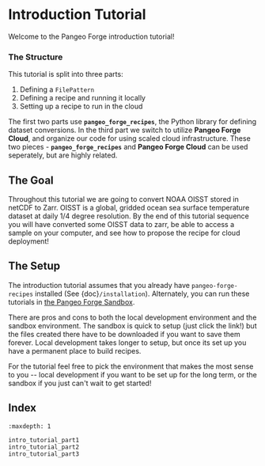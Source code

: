 # Introduction Tutorial

Welcome to the Pangeo Forge introduction tutorial!

### The Structure
This tutorial is split into three parts:

1. Defining a `FilePattern`
2. Defining a recipe and running it locally
3. Setting up a recipe to run in the cloud

The first two parts use **`pangeo_forge_recipes`**, the Python library for defining dataset conversions. In the third part we switch to utilize **Pangeo Forge Cloud**, and organize our code for using scaled cloud infrastructure. These two pieces - **`pangeo_forge_recipes`** and **Pangeo Forge Cloud** can be used seperately, but are highly related.

## The Goal
Throughout this tutorial we are going to convert NOAA OISST stored in netCDF to Zarr. OISST is a global, gridded ocean sea surface temperature dataset at daily 1/4 degree resolution. By the end of this tutorial sequence you will have converted some OISST data to zarr, be able to access a sample on your computer, and see how to propose the recipe for cloud deployment!

## The Setup
The introduction tutorial assumes that you already have `pangeo-forge-recipes` installed (See {doc}`/installation`). Alternately, you can run these tutorials in [the Pangeo Forge Sandbox](https://mybinder.org/v2/gh/pangeo-forge/sandbox/binder?urlpath=git-pull%3Frepo%3Dhttps%253A%252F%252Fgithub.com%252Fpangeo-forge%252Fsandbox%26urlpath%3Dlab%252Ftree%252Fsandbox%252Fscratch.ipynb%26branch%3Dmaster).

There are pros and cons to both the local development environment and the sandbox environment. The sandbox is quick to setup (just click the link!) but the files created there have to be downloaded if you want to save them forever. Local development takes longer to setup, but once its set up you have a permanent place to build recipes.

For the tutorial feel free to pick the environment that makes the most sense to you -- local development if you want to be set up for the long term, or the sandbox if you just can't wait to get started!

## Index

```{toctree}
:maxdepth: 1

intro_tutorial_part1
intro_tutorial_part2
intro_tutorial_part3
```
